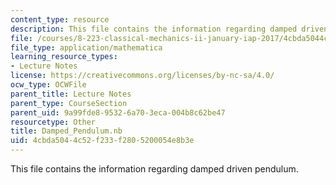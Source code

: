 ```yaml
---
content_type: resource
description: This file contains the information regarding damped driven pendulum.
file: /courses/8-223-classical-mechanics-ii-january-iap-2017/4cbda5044c52f233f2805200054e8b3e_Damped_Pendulum.nb
file_type: application/mathematica
learning_resource_types:
- Lecture Notes
license: https://creativecommons.org/licenses/by-nc-sa/4.0/
ocw_type: OCWFile
parent_title: Lecture Notes
parent_type: CourseSection
parent_uid: 9a99fde8-9532-6a70-3eca-004b8c62be47
resourcetype: Other
title: Damped_Pendulum.nb
uid: 4cbda504-4c52-f233-f280-5200054e8b3e
---
```

This file contains the information regarding damped driven pendulum.